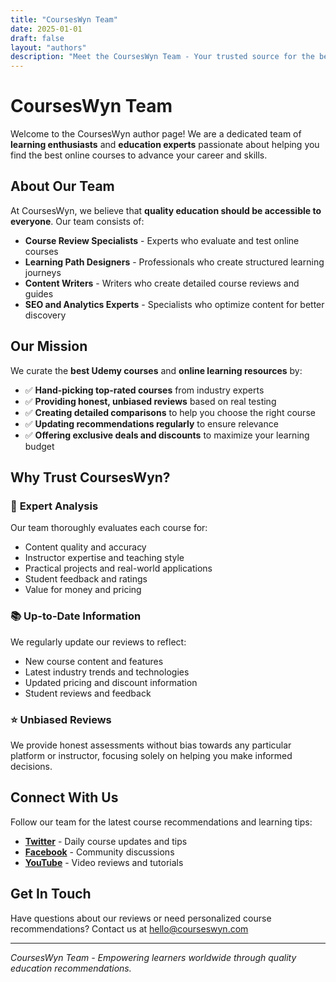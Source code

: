 ```yaml
---
title: "CoursesWyn Team"
date: 2025-01-01
draft: false
layout: "authors"
description: "Meet the CoursesWyn Team - Your trusted source for the best online course reviews and recommendations."
---
```


# CoursesWyn Team

Welcome to the CoursesWyn author page! We are a dedicated team of **learning enthusiasts** and **education experts** passionate about helping you find the best online courses to advance your career and skills.

## About Our Team

At CoursesWyn, we believe that **quality education should be accessible to everyone**. Our team consists of:

- **Course Review Specialists** - Experts who evaluate and test online courses
- **Learning Path Designers** - Professionals who create structured learning journeys
- **Content Writers** - Writers who create detailed course reviews and guides
- **SEO and Analytics Experts** - Specialists who optimize content for better discovery

## Our Mission

We curate the **best Udemy courses** and **online learning resources** by:

- ✅ **Hand-picking top-rated courses** from industry experts
- ✅ **Providing honest, unbiased reviews** based on real testing
- ✅ **Creating detailed comparisons** to help you choose the right course
- ✅ **Updating recommendations regularly** to ensure relevance
- ✅ **Offering exclusive deals and discounts** to maximize your learning budget

## Why Trust CoursesWyn?

### 🎯 **Expert Analysis**
Our team thoroughly evaluates each course for:
- Content quality and accuracy
- Instructor expertise and teaching style
- Practical projects and real-world applications
- Student feedback and ratings
- Value for money and pricing

### 📚 **Up-to-Date Information**
We regularly update our reviews to reflect:
- New course content and features
- Latest industry trends and technologies
- Updated pricing and discount information
- Student reviews and feedback

### ⭐ **Unbiased Reviews**
We provide honest assessments without bias towards any particular platform or instructor, focusing solely on helping you make informed decisions.

## Connect With Us

Follow our team for the latest course recommendations and learning tips:

- **[Twitter](https://twitter.com/CoursesGift)** - Daily course updates and tips
- **[Facebook](https://facebook.com/BestCouponPromo)** - Community discussions
- **[YouTube](https://youtube.com/@courseswyn)** - Video reviews and tutorials

## Get In Touch

Have questions about our reviews or need personalized course recommendations? Contact us at [hello@courseswyn.com](mailto:hello@courseswyn.com)

---

*CoursesWyn Team - Empowering learners worldwide through quality education recommendations.*
